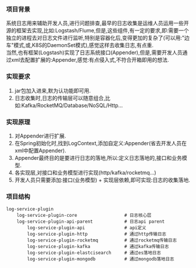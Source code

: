 ### 项目背景
系统日志用来辅助开发人员,进行问题排查,最早的日志收集是运维人员运用一些开源的框架去实现,比如:Logstash/Flume,但是,这些组件,有一定的要求,即:需要一个独立的进程去对日志文件进行监听,特别是容器化后,变得更加的复杂了(可以用:"边车"模式,或,K8S的DaemonSet模式),感觉这样去收集日志,有点重.  
当然,也有框架(Logstash)实现了日志系统接口(Appender),但是,需要开发人员通过xml去配置扩展的:Appender,感觉:有点侵入式,不符合开箱即用的想法. 

### 实现要求
1. jar包加入进来,默为认功能即可用. 
2. 日志收集时,日志的传输层可以随意组合,比如:Kafka/RocketMQ/Database/NoSQL/Http...

### 实现原理
1. 对Appender进行扩展.
2. 在Spring初始化时,找到LogContext,添加自定义:Appender(省去开发人员在xml中配置Appender). 
3. Appender最终目的是要进行日志的落地,所以:定义日志落地的,接口和业务模型. 
4. 各实现层,对接口和业务模型进行实现(http/kafka/rocketmq...)
5. 开发人员只需要添加:接口(业务模型) + 实现层依赖,即可实现:日志的收集落地. 

### 项目结构
```
log-service-plugin
    log-service-plugin-core                  # 日志核心层
    log-service-plugin-api-parent            # 日志api parent
        log-service-plugin-api               # api定义
        log-service-plugin-http              # 通过http传输日志
        log-service-plugin-rocketmq          # 通过rocketmq传输日志
        log-service-plugin-kafka             # 通过kafka传输日志
        log-service-plugin-elastcisearch     # 通过es落地日志
        log-service-plugin-mongodb           # 通过mongodb落地日志
```
